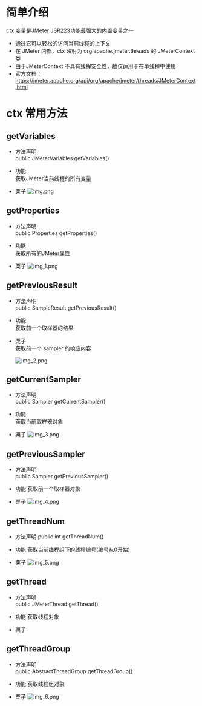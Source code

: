 # 简单介绍
ctx 变量是JMeter JSR223功能最强大的内置变量之一
* 通过它可以轻松的访问当前线程的上下文
* 在 JMeter 内部，ctx 映射为 org.apache.jmeter.threads 的 JMeterContext 类
* 由于JMeterContext 不具有线程安全性，故仅适用于在单线程中使用 
* 官方文档： https://jmeter.apache.org/api/org/apache/jmeter/threads/JMeterContext.html
 

# ctx 常用方法
## getVariables
* 方法声明  
public JMeterVariables getVariables()

* 功能  
获取JMeter当前线程的所有变量

* 栗子
![img.png](imgs/img_13.png)

## getProperties
* 方法声明  
public Properties getProperties()

* 功能  
获取所有的JMeter属性

* 栗子
![img_1.png](imgs/img_14.png)

## getPreviousResult
* 方法声明  
public SampleResult getPreviousResult()

* 功能  
获取前一个取样器的结果

* 栗子  
获取前一个 sampler 的响应内容

  ![img_2.png](imgs/img_15.png)

 

## getCurrentSampler
* 方法声明  
public Sampler getCurrentSampler()

* 功能  
获取当前取样器对象

* 栗子
![img_3.png](imgs/img_16.png)

## getPreviousSampler
* 方法声明  
public Sampler getPreviousSampler()

* 功能
获取前一个取样器对象

* 栗子
![img_4.png](imgs/img_17.png)

## getThreadNum
* 方法声明
public int getThreadNum()

* 功能
获取当前线程组下的线程编号(编号从0开始)

* 栗子
![img_5.png](imgs/img_18.png)

## getThread
* 方法声明  
public JMeterThread getThread()

* 功能
获取线程对象

* 栗子

## getThreadGroup
* 方法声明  
public AbstractThreadGroup getThreadGroup()

* 功能
获取线程组对象

* 栗子
![img_6.png](imgs/img_19.png)
